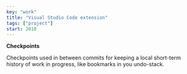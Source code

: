 ```yaml
---
key: "work"
title: "Visual Studio Code extension"
tags: ["project"]
start: 2018
---
```

**Checkpoints**

Checkpoints used in between commits for keeping a local short-term history of work in progress, like bookmarks in you undo-stack.